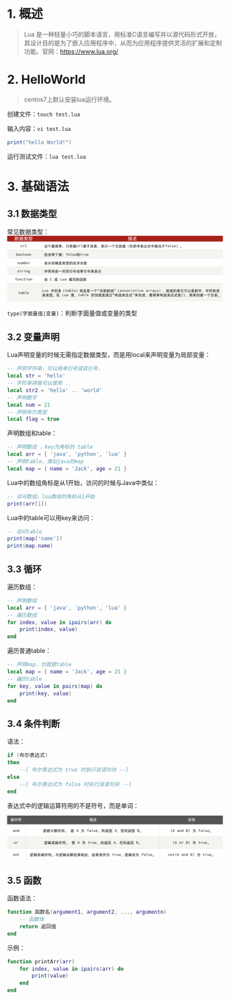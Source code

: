 # 1. 概述

> Lua 是一种轻量小巧的脚本语言，用标准C语言编写并以源代码形式开放， 其设计目的是为了嵌入应用程序中，从而为应用程序提供灵活的扩展和定制功能。官网：https://www.lua.org/

# 2. HelloWorld

> centos7上默认安装lua运行环境。

创建文件：`touch test.lua`

输入内容：`vi test.lua`

```lua
print("hello World!")
```

运行测试文件：`lua test.lua`

# 3. 基础语法

## 3.1 数据类型

常见数据类型：
![](../img/lua0.png)

`type(字面量值|变量)`：判断字面量值或变量的类型

## 3.2 变量声明

Lua声明变量的时候无需指定数据类型，而是用local来声明变量为局部变量：

```lua
-- 声明字符串，可以用单引号或双引号，
local str = 'hello'
-- 字符串拼接可以使用 ..
local str2 = 'hello' .. 'world'
-- 声明数字
local num = 21
-- 声明布尔类型
local flag = true
```

声明数组和table：

```lua
-- 声明数组 ，key为角标的 table
local arr = { 'java', 'python', 'lua' }
-- 声明table，类似java的map
local map = { name = 'Jack', age = 21 }
```

Lua中的数组角标是从1开始，访问的时候与Java中类似：

```lua
-- 访问数组，lua数组的角标从1开始
print(arr[1])
```

Lua中的table可以用key来访问：

```lua
-- 访问table
print(map['name'])
print(map.name)
```

## 3.3 循环

遍历数组：

```lua
-- 声明数组
local arr = { 'java', 'python', 'lua' }
-- 遍历数组
for index, value in ipairs(arr) do
    print(index, value)
end
```

遍历普通table：

```lua
-- 声明map，也就是table
local map = { name = 'Jack', age = 21 }
-- 遍历table
for key, value in pairs(map) do
    print(key, value)
end
```

## 3.4 条件判断

语法：

```lua
if (布尔表达式)
then
    --[ 布尔表达式为 true 时执行该语句块 --]
else
    --[ 布尔表达式为 false 时执行该语句块 --]
end
```

表达式中的逻辑运算符用的不是符号，而是单词：

![](../img/lua1.png)

## 3.5 函数

函数语法：

```lua
function 函数名(argument1, argument2, ..., argumentn)
    -- 函数体
    return 返回值
end
```

示例：

```lua
function printArr(arr)
    for index, value in ipairs(arr) do
        print(value)
    end
end
```













